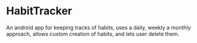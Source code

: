 # HabitTracker
 An android app for keeping tracks of habits, uses a daily, weekly a monthly approach, allows custom creation of habits, and lets user delete them.
